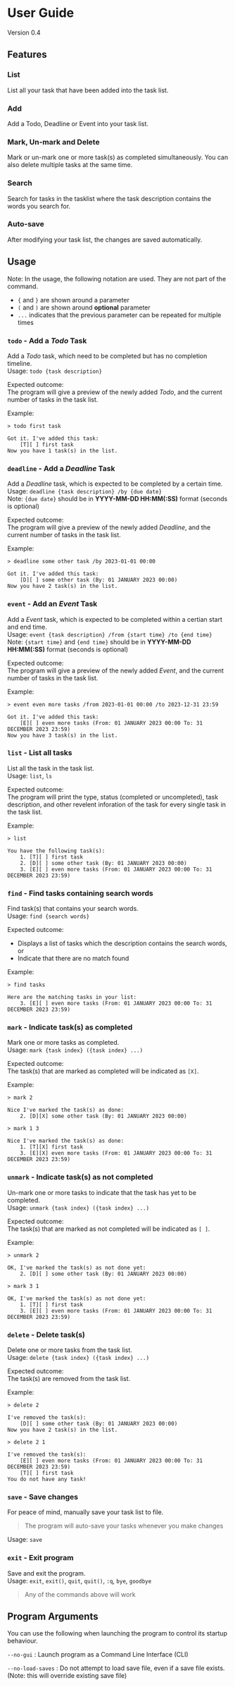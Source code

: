 # User Guide
Version 0.4


## Features 

### List
List all your task that have been added into the task list.

### Add
Add a Todo, Deadline or Event into your task list.

### Mark, Un-mark and Delete
Mark or un-mark one or more task(s) as completed simultaneously.
You can also delete multiple tasks at the same time.

### Search
Search for tasks in the tasklist where the task description contains the words you search for.

### Auto-save
After modifying your task list, the changes are saved automatically.



## Usage
Note: In the usage, the following notation are used. They are not part of the command.
* `{` and `}` are shown around a parameter
* `(` and `)` are shown around **optional** parameter
* `...` indicates that the previous parameter can be repeated for multiple times 


### `todo` - Add a *Todo* Task
Add a *Todo* task, which need to be completed but has no completion timeline.\
Usage: `todo {task description}`

Expected outcome:\
The program will give a preview of the newly added *Todo*, 
and the current number of tasks in the task list.

Example:
```
> todo first task

Got it. I've added this task:
	[T][ ] first task
Now you have 1 task(s) in the list.
```


### `deadline` - Add a *Deadline* Task
Add a *Deadline* task, which is expected to be completed by a certain time.\
Usage: `deadline {task description} /by {due date}`\
Note: `{due date}` should be in **YYYY-MM-DD HH:MM(:SS)** format (seconds is optional)

Expected outcome:\
The program will give a preview of the newly added *Deadline*,
and the current number of tasks in the task list.

Example:
```
> deadline some other task /by 2023-01-01 00:00

Got it. I've added this task:
	[D][ ] some other task (By: 01 JANUARY 2023 00:00)
Now you have 2 task(s) in the list.
```


### `event` - Add an *Event* Task
Add a *Event* task, which is expected to be completed within a certian start and end time.\
Usage: `event {task description} /from {start time} /to {end time}`\
Note: `{start time}` and `{end time}` should be in **YYYY-MM-DD HH:MM(:SS)** format (seconds is optional)

Expected outcome:\
The program will give a preview of the newly added *Event*, and the current number of tasks in the task list.

Example:
```
> event even more tasks /from 2023-01-01 00:00 /to 2023-12-31 23:59

Got it. I've added this task:
	[E][ ] even more tasks (From: 01 JANUARY 2023 00:00 To: 31 DECEMBER 2023 23:59)
Now you have 3 task(s) in the list.
```


### `list` - List all tasks
List all the task in the task list.\
Usage: `list`, `ls`

Expected outcome:\
The program will print the type, status (completed or uncompleted), task description, and other revelent inforation
of the task for every single task in the task list.

Example:
```
> list

You have the following task(s):
	1. [T][ ] first task
	2. [D][ ] some other task (By: 01 JANUARY 2023 00:00)
	3. [E][ ] even more tasks (From: 01 JANUARY 2023 00:00 To: 31 DECEMBER 2023 23:59)
```


### `find` - Find tasks containing search words
Find task(s) that contains your search words.\
Usage: `find {search words}`

Expected outcome:
* Displays a list of tasks which the description contains the search words, or
* Indicate that there are no match found

Example:
```
> find tasks

Here are the matching tasks in your list:
	3. [E][ ] even more tasks (From: 01 JANUARY 2023 00:00 To: 31 DECEMBER 2023 23:59)
```


### `mark` - Indicate task(s) as completed
Mark one or more tasks as completed.\
Usage: `mark {task index} ({task index} ...)`

Expected outcome:\
The task(s) that are marked as completed will be indicated as `[X]`.

Example:
```
> mark 2

Nice I've marked the task(s) as done:
	2. [D][X] some other task (By: 01 JANUARY 2023 00:00)

> mark 1 3

Nice I've marked the task(s) as done:
	1. [T][X] first task
	3. [E][X] even more tasks (From: 01 JANUARY 2023 00:00 To: 31 DECEMBER 2023 23:59)
```


### `unmark` - Indicate task(s) as not completed
Un-mark one or more tasks to indicate that the task has yet to be completed.\
Usage: `unmark {task index} ({task index} ...)`

Expected outcome:\
The task(s) that are marked as not completed will be indicated as `[ ]`.

Example:
```
> unmark 2

OK, I've marked the task(s) as not done yet:
	2. [D][ ] some other task (By: 01 JANUARY 2023 00:00)

> mark 3 1

OK, I've marked the task(s) as not done yet:
	1. [T][ ] first task
	3. [E][ ] even more tasks (From: 01 JANUARY 2023 00:00 To: 31 DECEMBER 2023 23:59)
```


### `delete` - Delete task(s)
Delete one or more tasks from the task list.\
Usage: `delete {task index} ({task index} ...)`

Expected outcome:\
The task(s) are removed from the task list.

Example:
```
> delete 2

I've removed the task(s):
	[D][ ] some other task (By: 01 JANUARY 2023 00:00)
Now you have 2 task(s) in the list.

> delete 2 1

I've removed the task(s):
	[E][ ] even more tasks (From: 01 JANUARY 2023 00:00 To: 31 DECEMBER 2023 23:59)
	[T][ ] first task
You do not have any task!
```


### `save` - Save changes
For peace of mind, manually save your task list to file. 
>  The program will auto-save your tasks whenever you make changes

Usage: `save`

### `exit` - Exit program
Save and exit the program.\
Usage: `exit`, `exit()`, `quit`, `quit()`, `:q`, `bye`, `goodbye`
> Any of the commands above will work


## Program Arguments

You can use the following when launching the program to control its startup behaviour.

`--no-gui` : Launch program as a Command Line Interface (CLI)

`--no-load-saves` : Do not attempt to load save file, even if a save file exists. (Note: this will override existing 
save file)